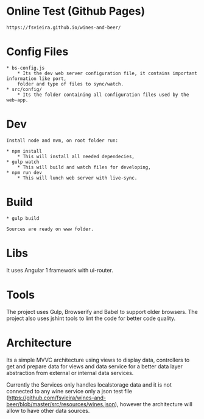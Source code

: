 
# Online Test (Github Pages)
	https://fsvieira.github.io/wines-and-beer/

# Config Files
	* bs-config.js 
		* Its the dev web server configuration file, it contains important information like port,
		folder and type of files to sync/watch.
	* src/config/
		* Its the folder containing all configuration files used by the web-app.

# Dev
	Install node and nvm, on root folder run:
	
	* npm install
		* This will install all needed dependecies,
	* gulp watch
		* This will build and watch files for developing,
	* npm run dev
		* This will lunch web server with live-sync.
		
# Build
	* gulp build
	
	Sources are ready on www folder.


# Libs
  It uses Angular 1 framework with ui-router.
  
# Tools
  The project uses Gulp, Browserify and Babel to support older browsers.
  The project also uses jshint tools to lint the code for better code quality.
  
# Architecture
Its a simple MVVC architecture using views to display data, controllers to get and prepare data for views and data service for a better data layer abstraction from external or internal data services.

Currently the Services only handles localstorage data and it is not connected to any wine service only a json test file (https://github.com/fsvieira/wines-and-beer/blob/master/src/resources/wines.json), however the architecture will allow to have other data sources.



